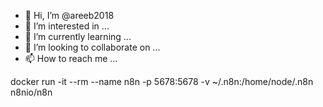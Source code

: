 - 👋 Hi, I’m @areeb2018
- 👀 I’m interested in ...
- 🌱 I’m currently learning ...
- 💞️ I’m looking to collaborate on ...
- 📫 How to reach me ...

<!---
areeb2018/areeb2018 is a ✨ special ✨ repository because its `README.md` (this file) appears on your GitHub profile.
You can click the Preview link to take a look at your changes.
--->
docker run -it --rm --name n8n -p 5678:5678 -v ~/.n8n:/home/node/.n8n n8nio/n8n
